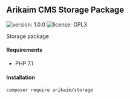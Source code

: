 ## Arikaim CMS Storage Package
![version: 1.0.0](https://img.shields.io/github/release/arikaim/storage.svg)
![license: GPL3](https://img.shields.io/badge/License-GPLv3-blue.svg)
   
Storage package
  
  
#### Requirements 
  * PHP 7.1


#### Installation

```sh
composer require arikaim/storage
```
